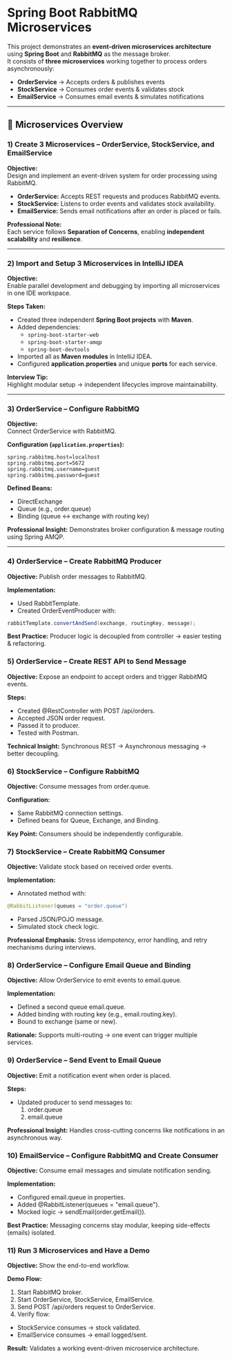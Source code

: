 # Spring Boot RabbitMQ Microservices

This project demonstrates an **event-driven microservices architecture** using **Spring Boot** and **RabbitMQ** as the message broker.  
It consists of **three microservices** working together to process orders asynchronously:  
- **OrderService** → Accepts orders & publishes events  
- **StockService** → Consumes order events & validates stock  
- **EmailService** → Consumes email events & simulates notifications  

---

## 📂 Microservices Overview

### 1) Create 3 Microservices – OrderService, StockService, and EmailService
**Objective:**  
Design and implement an event-driven system for order processing using RabbitMQ.  

- **OrderService:** Accepts REST requests and produces RabbitMQ events.  
- **StockService:** Listens to order events and validates stock availability.  
- **EmailService:** Sends email notifications after an order is placed or fails.  

**Professional Note:**  
Each service follows **Separation of Concerns**, enabling **independent scalability** and **resilience**.

---

### 2) Import and Setup 3 Microservices in IntelliJ IDEA
**Objective:**  
Enable parallel development and debugging by importing all microservices in one IDE workspace.  

**Steps Taken:**  
- Created three independent **Spring Boot projects** with **Maven**.  
- Added dependencies:  
  - `spring-boot-starter-web`  
  - `spring-boot-starter-amqp`  
  - `spring-boot-devtools`  
- Imported all as **Maven modules** in IntelliJ IDEA.  
- Configured **application.properties** and unique **ports** for each service.  

**Interview Tip:**  
Highlight modular setup → independent lifecycles improve maintainability.

---

### 3) OrderService – Configure RabbitMQ
**Objective:**  
Connect OrderService with RabbitMQ.  

**Configuration (`application.properties`):**
```properties
spring.rabbitmq.host=localhost
spring.rabbitmq.port=5672
spring.rabbitmq.username=guest
spring.rabbitmq.password=guest
```

**Defined Beans:**

- DirectExchange
- Queue (e.g., order.queue)
- Binding (queue ↔ exchange with routing key)

**Professional Insight:**
Demonstrates broker configuration & message routing using Spring AMQP.

---

### 4) OrderService – Create RabbitMQ Producer

**Objective:**
Publish order messages to RabbitMQ.

**Implementation:**
- Used RabbitTemplate.
- Created OrderEventProducer with:
```java
rabbitTemplate.convertAndSend(exchange, routingKey, message);
```

**Best Practice:**
Producer logic is decoupled from controller → easier testing & refactoring.

### 5) OrderService – Create REST API to Send Message

**Objective:**
Expose an endpoint to accept orders and trigger RabbitMQ events.

**Steps:**
- Created @RestController with POST /api/orders.
- Accepted JSON order request.
- Passed it to producer.
- Tested with Postman.

**Technical Insight:**
Synchronous REST → Asynchronous messaging → better decoupling.

### 6) StockService – Configure RabbitMQ

**Objective:**
Consume messages from order.queue.

**Configuration:**
- Same RabbitMQ connection settings.
- Defined beans for Queue, Exchange, and Binding.

**Key Point:**
Consumers should be independently configurable.

### 7) StockService – Create RabbitMQ Consumer

**Objective:**
Validate stock based on received order events.

**Implementation:**
- Annotated method with:
```java
@RabbitListener(queues = "order.queue")
```
- Parsed JSON/POJO message.
- Simulated stock check logic.

**Professional Emphasis:**
Stress idempotency, error handling, and retry mechanisms during interviews.

### 8) OrderService – Configure Email Queue and Binding

**Objective:**
Allow OrderService to emit events to email.queue.

**Implementation:**
- Defined a second queue email.queue.
- Added binding with routing key (e.g., email.routing.key).
- Bound to exchange (same or new).

**Rationale:**
Supports multi-routing → one event can trigger multiple services.

### 9) OrderService – Send Event to Email Queue

**Objective:**
Emit a notification event when order is placed.

**Steps:**
- Updated producer to send messages to:
  1. order.queue
  2. email.queue

**Professional Insight:**
Handles cross-cutting concerns like notifications in an asynchronous way.

### 10) EmailService – Configure RabbitMQ and Create Consumer

**Objective:**
Consume email messages and simulate notification sending.

**Implementation:**
- Configured email.queue in properties.
- Added @RabbitListener(queues = "email.queue").
- Mocked logic → sendEmail(order.getEmail()).

**Best Practice:**
Messaging concerns stay modular, keeping side-effects (emails) isolated.

### 11) Run 3 Microservices and Have a Demo

**Objective:**
Show the end-to-end workflow.

**Demo Flow:**
  1. Start RabbitMQ broker.
  2. Start OrderService, StockService, EmailService.
  3. Send POST /api/orders request to OrderService.
  4. Verify flow:
  - StockService consumes → stock validated.
  - EmailService consumes → email logged/sent.

**Result:**
Validates a working event-driven microservice architecture.
